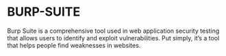 # BURP-SUITE
 Burp Suite is a comprehensive tool used in web application security testing that allows  users to identify and exploit vulnerabilities. Put simply, it’s a tool that helps people find  weaknesses in websites.
